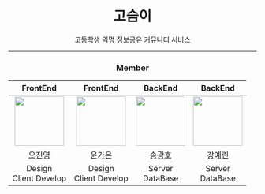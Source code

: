 <div align="center">

# 고슴이
고등학생 익명 정보공유 커뮤니티 서비스

---

### Member

|                  FrontEnd                  |                   FrontEnd                    |                  BackEnd                   |                  BackEnd                   |
| :-----------------------------------------: | :-------------------------------------------: | :----------------------------------------: | :----------------------------------------: |
| <img src="https://avatars.githubusercontent.com/u/89523520?v=4" width="100px;" alt=""/> | <img src="https://avatars.githubusercontent.com/u/100302974?v=4" width="100px;" alt=""/> | <img src="https://avatars.githubusercontent.com/u/84136901?v=4" width="100px;" alt=""/> | <img src="https://avatars.githubusercontent.com/u/105547387?v=4" width="100px;" alt=""/> |
|     [오진영](https://github.com/JJJJ55)     |     [윤가은](https://github.com/yungan9)     |     [송광호](https://github.com/skh990427)     |     [강예린](https://github.com/kyer5)     |
| Design <br> Client Develop | Design <br> Client Develop | Server <br> DataBase | Server <br> DataBase |
  
</div>
